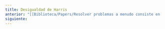 ```yaml
---
title: Desigualdad de Harris
anterior: "[[Biblioteca/Papers/Resolver problemas a menudo consiste en idear la cadena de Markov adecuada/Introduccion|Introduccion]]"
siguiente:
---
```

